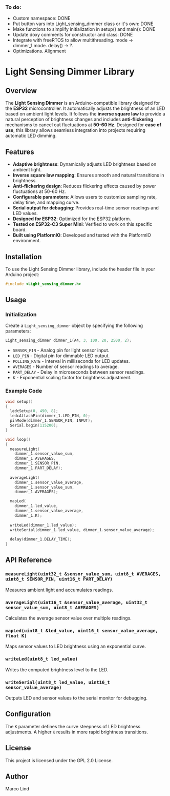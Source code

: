### To do:
- Custom namespace: DONE
- Put button vars into Light_sensing_dimmer class or it's own: DONE
- Make functions to simplify initialization in setup() and main(): DONE
- Update doxy comments for constructor and class: DONE
- Integrate with freeRTOS to allow multithreading. mode -> dimmer_1.mode. delay() -> ?.
- Optimizations. Alignment

# Light Sensing Dimmer Library

## Overview
The **Light Sensing Dimmer** is an Arduino-compatible library designed for the **ESP32** microcontroller. It automatically adjusts the brightness of an LED based on ambient light levels. It follows the **inverse square law** to provide a natural perception of brightness changes and includes **anti-flickering** mechanisms to cancel out fluctuations at **50-60 Hz**. Designed for **ease of use**, this library allows seamless integration into projects requiring automatic LED dimming.

## Features
- **Adaptive brightness**: Dynamically adjusts LED brightness based on ambient light.
- **Inverse square law mapping**: Ensures smooth and natural transitions in brightness.
- **Anti-flickering design**: Reduces flickering effects caused by power fluctuations at 50-60 Hz.
- **Configurable parameters**: Allows users to customize sampling rate, delay time, and mapping curve.
- **Serial output for debugging**: Provides real-time sensor readings and LED values.
- **Designed for ESP32**: Optimized for the ESP32 platform.
- **Tested on ESP32-C3 Super Mini**: Verified to work on this specific board.
- **Built using PlatformIO**: Developed and tested with the PlatformIO environment.

## Installation
To use the Light Sensing Dimmer library, include the header file in your Arduino project:

```cpp
#include <Light_sensing_dimmer.h>
```

## Usage

### Initialization
Create a `Light_sensing_dimmer` object by specifying the following parameters:

```cpp
Light_sensing_dimmer dimmer_1(A4, 3, 100, 20, 2500, 2);
```

- `SENSOR_PIN` - Analog pin for light sensor input.
- `LED_PIN` - Digital pin for dimmable LED output.
- `POLLING_RATE` - Interval in milliseconds for LED updates.
- `AVERAGES` - Number of sensor readings to average.
- `PART_DELAY` - Delay in microseconds between sensor readings.
- `K` - Exponential scaling factor for brightness adjustment.

### Example Code
```cpp
void setup()
{
  ledcSetup(0, 490, 8);
  ledcAttachPin(dimmer_1.LED_PIN, 0);
  pinMode(dimmer_1.SENSOR_PIN, INPUT);
  Serial.begin(115200);
}

void loop()
{
  measureLight(
    dimmer_1.sensor_value_sum,
    dimmer_1.AVERAGES,
    dimmer_1.SENSOR_PIN,
    dimmer_1.PART_DELAY);
  
  averageLight(
    dimmer_1.sensor_value_average,
    dimmer_1.sensor_value_sum,
    dimmer_1.AVERAGES);

  mapLed(
    dimmer_1.led_value,
    dimmer_1.sensor_value_average,
    dimmer_1.K);
  
  writeLed(dimmer_1.led_value);
  writeSerial(dimmer_1.led_value, dimmer_1.sensor_value_average);
  
  delay(dimmer_1.DELAY_TIME);
}
```

## API Reference

### `measureLight(uint32_t &sensor_value_sum, uint8_t AVERAGES, uint8_t SENSOR_PIN, uint16_t PART_DELAY)`
Measures ambient light and accumulates readings.

### `averageLight(uint16_t &sensor_value_average, uint32_t sensor_value_sum, uint8_t AVERAGES)`
Calculates the average sensor value over multiple readings.

### `mapLed(uint8_t &led_value, uint16_t sensor_value_average, float K)`
Maps sensor values to LED brightness using an exponential curve.

### `writeLed(uint8_t led_value)`
Writes the computed brightness level to the LED.

### `writeSerial(uint8_t led_value, uint16_t sensor_value_average)`
Outputs LED and sensor values to the serial monitor for debugging.

## Configuration
The `K` parameter defines the curve steepness of LED brightness adjustments. A higher `K` results in more rapid brightness transitions.

## License
This project is licensed under the GPL 2.0 License.

## Author
Marco Lind


